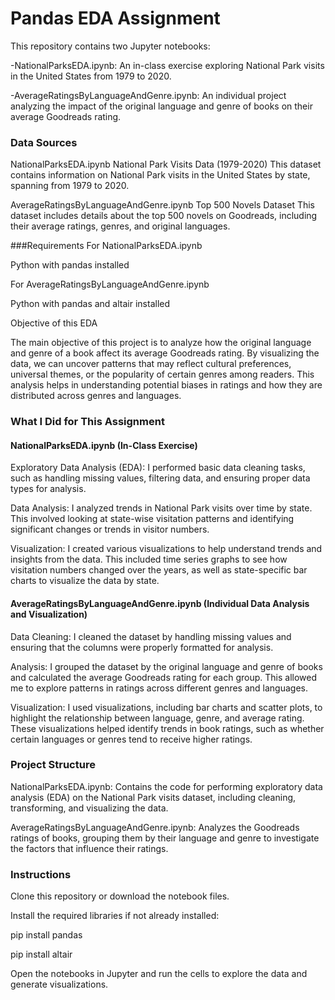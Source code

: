 # Pandas EDA Assignment

This repository contains two Jupyter notebooks:

-NationalParksEDA.ipynb: An in-class exercise exploring National Park visits in the United States from 1979 to 2020.

-AverageRatingsByLanguageAndGenre.ipynb: An individual project analyzing the impact of the original language and genre of books on their average Goodreads rating.

### Data Sources
NationalParksEDA.ipynb
National Park Visits Data (1979-2020)
This dataset contains information on National Park visits in the United States by state, spanning from 1979 to 2020.

AverageRatingsByLanguageAndGenre.ipynb
Top 500 Novels Dataset
This dataset includes details about the top 500 novels on Goodreads, including their average ratings, genres, and original languages.

###Requirements
For NationalParksEDA.ipynb

Python with pandas installed

For AverageRatingsByLanguageAndGenre.ipynb

Python with pandas and altair installed

Objective of this EDA

The main objective of this project is to analyze how the original language and genre of a book affect its average Goodreads rating. By visualizing the data, we can uncover patterns that may reflect cultural preferences, universal themes, or the popularity of certain genres among readers. This analysis helps in understanding potential biases in ratings and how they are distributed across genres and languages.

### What I Did for This Assignment
#### NationalParksEDA.ipynb (In-Class Exercise)
Exploratory Data Analysis (EDA): I performed basic data cleaning tasks, such as handling missing values, filtering data, and ensuring proper data types for analysis.

Data Analysis: I analyzed trends in National Park visits over time by state. This involved looking at state-wise visitation patterns and identifying significant changes or trends in visitor numbers.

Visualization: I created various visualizations to help understand trends and insights from the data. This included time series graphs to see how visitation numbers changed over the years, as well as state-specific bar charts to visualize the data by state.

#### AverageRatingsByLanguageAndGenre.ipynb (Individual Data Analysis and Visualization)
Data Cleaning: I cleaned the dataset by handling missing values and ensuring that the columns were properly formatted for analysis.

Analysis: I grouped the dataset by the original language and genre of books and calculated the average Goodreads rating for each group. This allowed me to explore patterns in ratings across different genres and languages.

Visualization: I used visualizations, including bar charts and scatter plots, to highlight the relationship between language, genre, and average rating. These visualizations helped identify trends in book ratings, such as whether certain languages or genres tend to receive higher ratings.

### Project Structure
NationalParksEDA.ipynb: Contains the code for performing exploratory data analysis (EDA) on the National Park visits dataset, including cleaning, transforming, and visualizing the data.

AverageRatingsByLanguageAndGenre.ipynb: Analyzes the Goodreads ratings of books, grouping them by their language and genre to investigate the factors that influence their ratings.

### Instructions
Clone this repository or download the notebook files.

Install the required libraries if not already installed:

pip install pandas

pip install altair

Open the notebooks in Jupyter and run the cells to explore the data and generate visualizations.
